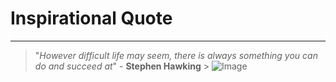 # Inspirational Quote
---
> "*However difficult life may seem, there is always something you can do and succeed at*"
     \- **Stephen Hawking** >
![Image](<img src="https://www.kindpng.com/picc/m/199-1995517_stephen-hawking-png-transparent-png.png" alt="Stephen Hawking Png, Transparent Png@kindpng.com">)

